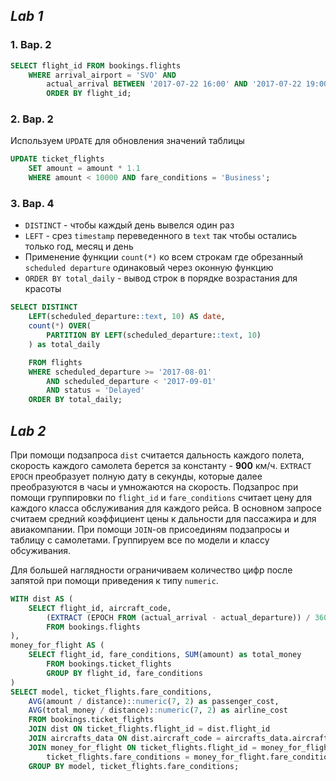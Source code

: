 ## ***Lab 1***

### 1. Вар. 2

```sql
SELECT flight_id FROM bookings.flights
	WHERE arrival_airport = 'SVO' AND 
		actual_arrival BETWEEN '2017-07-22 16:00' AND '2017-07-22 19:00'
		ORDER BY flight_id; 
```

### 2. Вар. 2

Используем `UPDATE` для обновления значений таблицы 

```sql
UPDATE ticket_flights 
	SET amount = amount * 1.1
	WHERE amount < 10000 AND fare_conditions = 'Business';
```

### 3. Вар. 4
- `DISTINCT` - чтобы каждый день вывелся один раз
- `LEFT` - срез `timestamp` переведенного в `text` так чтобы остались только год, месяц и день
-  Применение функции `count(*)` ко всем строкам где обрезанный `scheduled departure` одинаковый через оконную функцию
- `ORDER BY total_daily` - вывод строк в порядке возрастания для красоты

```sql
SELECT DISTINCT
	LEFT(scheduled_departure::text, 10) AS date,
	count(*) OVER(
		PARTITION BY LEFT(scheduled_departure::text, 10)
	) as total_daily

	FROM flights
	WHERE scheduled_departure >= '2017-08-01' 
    	AND scheduled_departure < '2017-09-01'
		AND status = 'Delayed'
	ORDER BY total_daily;
```

## ***Lab 2***

При помощи подзапроса `dist` считается дальность каждого полета, скорость каждого самолета берется за константу - **900** км/ч. `EXTRACT EPOCH` преобразует полную дату в секунды, которые далее преобразуются в часы и умножаются на скорость.
Подзапрос при помощи группировки по `flight_id` и `fare_conditions` считает цену для каждого класса обслуживания для каждого рейса. 
В основном запросе считаем средний коэффициент цены к дальности для пассажира и для авиакомпании. При помощи `JOIN`-ов присоединям подзапросы и таблицу с самолетами. Группируем все по модели и классу обсуживания.

Для большей наглядности ограничиваем количество цифр после запятой при помощи приведения к типу `numeric`.
 

```sql
WITH dist AS (
    SELECT flight_id, aircraft_code, 
        (EXTRACT (EPOCH FROM (actual_arrival - actual_departure)) / 3600) * 900 AS distance
        FROM bookings.flights
),
money_for_flight AS (
    SELECT flight_id, fare_conditions, SUM(amount) as total_money
        FROM bookings.ticket_flights
        GROUP BY flight_id, fare_conditions
)
SELECT model, ticket_flights.fare_conditions,
    AVG(amount / distance)::numeric(7, 2) as passenger_cost,
    AVG(total_money / distance)::numeric(7, 2) as airline_cost
    FROM bookings.ticket_flights
    JOIN dist ON ticket_flights.flight_id = dist.flight_id
    JOIN aircrafts_data ON dist.aircraft_code = aircrafts_data.aircraft_code
    JOIN money_for_flight ON ticket_flights.flight_id = money_for_flight.flight_id AND
        ticket_flights.fare_conditions = money_for_flight.fare_conditions
    GROUP BY model, ticket_flights.fare_conditions;

```
